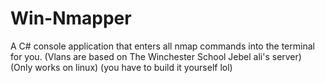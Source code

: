 # Win-Nmapper
A C# console application that enters all nmap commands into the terminal for you. 
(Vlans are based on The Winchester School Jebel ali's server)
(Only works on linux)
(you have to build it yourself lol)
